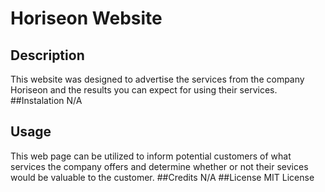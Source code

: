 # Horiseon Website
## Description
This website was designed to advertise the services from the company Horiseon and the results you can expect for using their services. 
##Instalation
N/A
## Usage
This web page can be utilized to inform potential customers of what services the company offers and determine whether or not their sevices would be valuable to the customer. 
##Credits
N/A
##License
MIT License 
